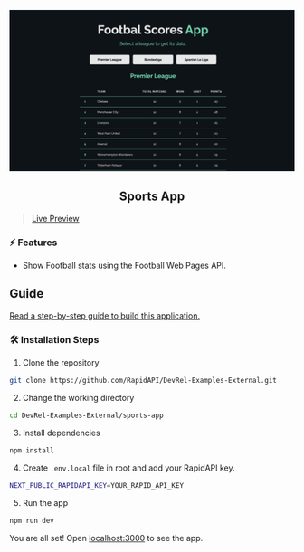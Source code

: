 ![cover](assets/cover.png)

<div align="center">
	<h2>Sports App</h2>
</div>

> [Live Preview](https://rapidapi-example-sports-app.vercel.app/)

### ⚡️ Features

- Show Football stats using the Football Web Pages API.

## Guide

[Read a step-by-step guide to build this application.](https://rapidapi.com/guides/build-sports-app)

### 🛠️ Installation Steps

1. Clone the repository

```bash
git clone https://github.com/RapidAPI/DevRel-Examples-External.git
```

2. Change the working directory

```bash
cd DevRel-Examples-External/sports-app
```

3. Install dependencies

```bash
npm install
```

4. Create `.env.local` file in root and add your RapidAPI key.

```bash
NEXT_PUBLIC_RAPIDAPI_KEY=YOUR_RAPID_API_KEY
```

5. Run the app

```bash
npm run dev
```

You are all set! Open [localhost:3000](http://localhost:3000/) to see the app.
